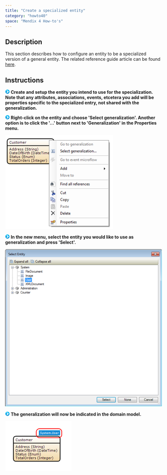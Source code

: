 ```yaml
---
title: "Create a specialized entity"
category: "howto40"
space: "Mendix 4 How-to's"
---
```

## Description

This section describes how to configure an entity to be a specialized version of a general entity. The related reference guide article can be found [here](https://world.mendix.com/pages/releaseview.action?pageId=9208491).

## Instructions

![](attachments/819203/917932.png) **Create and setup the entity you intend to use for the specialization. Note that any attributes, associations, events, etcetera you add will be properties specific to the specialized entry, not shared with the generalization.**

![](attachments/819203/917932.png) **Right-click on the entity and choose 'Select generalization'. Another option is to click the '...' button next to 'Generalization' in the Properties menu.**

![](attachments/2621535/2752552.png)

![](attachments/819203/917932.png) **In the new menu, select the entity you would like to use as generalization and press 'Select'.**

![](attachments/2621535/2752553.png)

![](attachments/819203/917932.png) **The generalization will now be indicated in the domain model.**

![](attachments/2621535/2752550.png)

